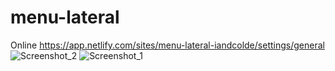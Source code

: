 # menu-lateral
Online https://app.netlify.com/sites/menu-lateral-iandcolde/settings/general
![Screenshot_2](https://user-images.githubusercontent.com/97121371/158048248-fd73342f-cbfd-4107-9f82-0a01c8348f56.png)
![Screenshot_1](https://user-images.githubusercontent.com/97121371/158048250-7c7273cc-5748-47b0-8ff3-a406e1e0ba2e.png)
